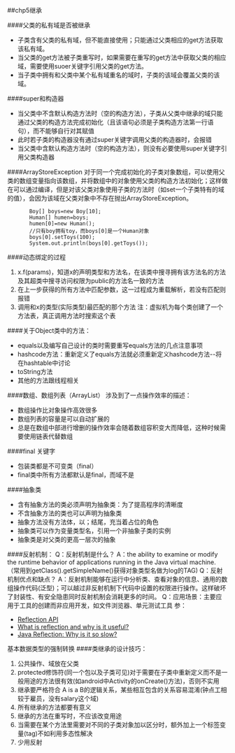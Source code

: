 ##chp5继承

####父类的私有域是否被继承
- 子类含有父类的私有域，但不能直接使用；只能通过父类相应的get方法获取该私有域。
- 当父类的get方法被子类重写时，如果需要在重写的get方法中获取父类的相应域，需要使用suoer关键字引用父类的get方法。
- 当子类中拥有和父类中某个私有域重名的域时，子类的该域会覆盖父类的该域。

####super和构造器
- 当父类中不含默认构造方法时（空的构造方法），子类从父类中继承的域只能通过父类的构造方法完成初始化（且该语句必须是子类构造方法第一行语句），而不能够自行对其赋值
- 此时若子类的构造器没有通过super关键字调用父类的构造器时，会报错
- 当父类中含默认构造方法时（空的构造方法），则没有必要使用super关键字引用父类构造器

####ArrayStoreException
对于同一个完成初始化的子类对象数组，可以使用父类的数组变量指向该数组，并将数组中的对象使用父类的构造方法初始化；这样做在可以通过编译，但是对该父类对象使用子类的方法时（如set一个子类特有的域的值），会因为该域在父类对象中不存在抛出ArrayStoreException。
```
       Boy[] boys=new Boy[10];
       Human[] humen=boys;
       humen[0]=new Human();
       //只有boy拥有toy，而boys[0]是一个Human对象
       boys[0].setToys(100);
       System.out.println(boys[0].getToys());
```

####动态绑定的过程
1. x.f(params)，知道x的声明类型和方法名，在该类中搜寻拥有该方法名的方法及其超类中搜寻访问权限为public的方法名一致的方法
2. 在上一步获得的所有方法中匹配参数，这一过程成为重载解析，若没有匹配则报错
3. 调用和x的类型(实际类型)最匹配的那个方法
注：虚拟机为每个类创建了一个方法表，真正调用方法时搜索这个表


####关于Object类中的方法：
- equals以及编写自己设计的类时需要重写equals方法的几点注意事项
- hashcode方法：重新定义了equals方法就必须重新定义hashcode方法--将在hashtable中讨论
- toString方法
- 其他的方法跟线程相关

####数组、数组列表（ArrayList）
涉及到了一点操作效率的描述：
- 数组操作比对象操作高效很多
- 数组列表的容量是可以自动扩展的
- 总是在数组中部进行增删的操作效率会随着数组容积变大而降低，这种时候需要使用链表代替数组

####final 关键字
- 包装类都是不可变类（final）
- final类中所有方法都默认是final，而域不是

####抽象类
- 含有抽象方法的类必须声明为抽象类：为了提高程序的清晰度
- 不含抽象方法的类也可以声明为抽象类
- 抽象方法没有方法体，以；结尾，充当着占位的角色
- 抽象类可以作为变量类型名，引用一个非抽象子类的实例
- 抽象类是对父类的更高一层次的抽象

####反射机制：
Q：反射机制是什么？
A：the ability to examine or modify the runtime behavior of applications running in the Java virtual machine.（常用到getClass().getSimpleName()获得对象类型名做为log的TAG)
Q：反射机制优点和缺点？
A：反射机制能够在运行中分析类、查看对象的信息、通用的数组操作代码(泛型)；可以越过非反射机制下代码中设置的权限进行操作。这样破坏了封装性、有安全隐患同时反射机制会消耗更多的时间。
Q：应用场景：主要应用于工具的创建而非应用开发，如文件浏览器、单元测试工具
参：
- [Reflection API](http://docs.oracle.com/javase/tutorial/reflect/index.html)
- [What is reflection and why is it useful?](http://stackoverflow.com/questions/37628/what-is-reflection-and-why-is-it-useful)
- [Java Reflection: Why is it so slow?](http://stackoverflow.com/questions/1392351/java-reflection-why-is-it-so-slow)


基本数据类型的强制转换
####类继承的设计技巧：
1. 公共操作、域放在父类
2. protected修饰符(同一个包以及子类可见)对于需要在子类中重新定义而不是一般用途的方法很有效(如android中Activity的onCreate()方法)，否则不实用
3. 继承要严格符合 A is a B的逻辑关系，某些相互包含的关系容易混淆(钟点工相较于雇员，没有salary这个域)
4. 所有继承的方法都要有意义
5. 继承的方法在重写时，不应该改变用途
6. 当需要在某个方法里需要对不同的子类对象加以区分时，额外加上一个标签变量(tag)不如利用多态性解决
7. 少用反射
